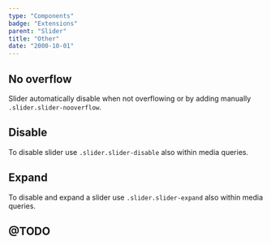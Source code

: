 ```yaml
---
type: "Components"
badge: "Extensions"
parent: "Slider"
title: "Other"
date: "2000-10-01"
---
```


## No overflow

Slider automatically disable when not overflowing or by adding manually `.slider.slider-nooverflow`.

<demo>
  <demovanilla src="vanilla/components/slider/no-overflow">
  </demovanilla>
</demo>

## Disable

To disable slider use `.slider.slider-disable` also within media queries.

<demo>
  <demovanilla src="vanilla/components/slider/disable">
  </demovanilla>
</demo>

## Expand

To disable and expand a slider use `.slider.slider-expand` also within media queries.

<demo>
  <demovanilla src="vanilla/components/slider/expand">
  </demovanilla>
</demo>

## @TODO

<demo>
  <demovanilla src="vanilla/components/slider/progress">
  </demovanilla>
</demo>
